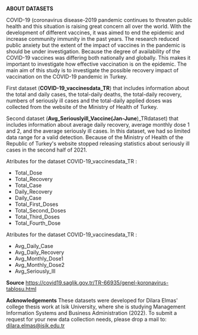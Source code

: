 **ABOUT DATASETS**

COVID-19 (coronavirus disease-2019 pandemic continues to threaten public health and this situation is raising great concern all over the world. With the development of different vaccines, it was aimed to end the epidemic and increase community immunity in the past years. The research reduced public anxiety but the extent of the impact of vaccines in the pandemic is should be under investigation. Because the degree of availability of the COVID-19 vaccines was differing both nationally and globally. This makes it important to investigate how effective vaccination is on the epidemic. The main aim of this study is to investigate the possible recovery impact of vaccination on the COVID-19 pandemic in Turkey.

First dataset (**COVID-19_vaccinesdata_TR**) that includes information about the total and daily cases, the total-daily deaths, the total-daily recovery, numbers of seriously ill cases and the total-daily applied doses was collected from the website of the Ministry of Health of Turkey.

Second dataset (**Avg_Seriouslyill_Vaccine(Jan-June**)_TRdataset) that includes information about  average daily recovery, average monthly dose 1 and 2, and the average seriously ill cases. In this dataset, we had so limited data range for a valid detection. Because of the Ministry of Health of the Republic of Turkey's website stopped releasing statistics about seriously ill cases in the second half of 2021.


Atributes for the dataset COVID-19_vaccinesdata_TR : 
- Total_Dose
- Total_Recovery
- Total_Case
- Daily_Recovery
- Daily_Case
- Total_First_Doses
- Total_Second_Doses
- Total_Third_Doses
- Total_Fourth_Dose

Atributes for the dataset COVID-19_vaccinesdata_TR : 
- Avg_Daily_Case
- Avg_Daily_Recovery
- Avg_Monthly_Dose1
- Avg_Monthly_Dose2
- Avg_Seriously_Ill

**Source**
https://covid19.saglik.gov.tr/TR-66935/genel-koronavirus-tablosu.html

**Acknowledgements**
These datasets were developed for Dilara Elmas' college thesis work at Isik University, where she is studying Management Information Systems and Business Administration (2022). To submit a request for your new data collection needs, please drop a mail to: dilara.elmas@isik.edu.tr


